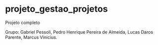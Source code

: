 # projeto_gestao_projetos
Projeto completo

Grupo: Gabriel Pessoli, Pedro Henrique Pereira de Almeida, Lucas Daros Parente, Marcus Vinicius.
